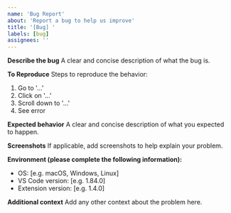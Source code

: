 ```yaml
---
name: 'Bug Report'
about: 'Report a bug to help us improve'
title: '[Bug] '
labels: [bug]
assignees: ''
---
```


**Describe the bug** A clear and concise description of what the bug is.

**To Reproduce** Steps to reproduce the behavior:

1. Go to '...'
2. Click on '...'
3. Scroll down to '...'
4. See error

**Expected behavior** A clear and concise description of what you expected to happen.

**Screenshots** If applicable, add screenshots to help explain your problem.

**Environment (please complete the following information):**

- OS: [e.g. macOS, Windows, Linux]
- VS Code version: [e.g. 1.84.0]
- Extension version: [e.g. 1.4.0]

**Additional context** Add any other context about the problem here.
